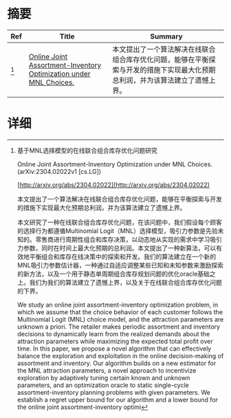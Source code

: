 # 摘要

| Ref | Title | Summary |
| --- | --- | --- |
| [^1] | [Online Joint Assortment-Inventory Optimization under MNL Choices.](http://arxiv.org/abs/2304.02022) | 本文提出了一个算法解决在线联合组合库存优化问题，能够在平衡探索与开发的措施下实现最大化预期总利润，并为该算法建立了遗憾上界。 |

# 详细

[^1]: 基于MNL选择模型的在线联合组合库存优化问题研究

    Online Joint Assortment-Inventory Optimization under MNL Choices. (arXiv:2304.02022v1 [cs.LG])

    [http://arxiv.org/abs/2304.02022](http://arxiv.org/abs/2304.02022)

    本文提出了一个算法解决在线联合组合库存优化问题，能够在平衡探索与开发的措施下实现最大化预期总利润，并为该算法建立了遗憾上界。

    

    本文研究了一种在线联合组合库存优化问题，在该问题中，我们假设每个顾客的选择行为都遵循Multinomial Logit（MNL）选择模型，吸引力参数是先验未知的。零售商进行周期性组合和库存决策，以动态地从实现的需求中学习吸引力参数，同时在时间上最大化预期的总利润。本文提出了一种新算法，可以有效地平衡组合和库存在线决策中的探索和开发。我们的算法建立在一个新的MNL吸引力参数估计器，一种通过自适应调整某些已知和未知参数来激励探索的新方法，以及一个用于静态单周期组合库存规划问题的优化oracle基础之上。我们为我们的算法建立了遗憾上界，以及关于在线联合组合库存优化问题的下界。

    We study an online joint assortment-inventory optimization problem, in which we assume that the choice behavior of each customer follows the Multinomial Logit (MNL) choice model, and the attraction parameters are unknown a priori. The retailer makes periodic assortment and inventory decisions to dynamically learn from the realized demands about the attraction parameters while maximizing the expected total profit over time. In this paper, we propose a novel algorithm that can effectively balance the exploration and exploitation in the online decision-making of assortment and inventory. Our algorithm builds on a new estimator for the MNL attraction parameters, a novel approach to incentivize exploration by adaptively tuning certain known and unknown parameters, and an optimization oracle to static single-cycle assortment-inventory planning problems with given parameters. We establish a regret upper bound for our algorithm and a lower bound for the online joint assortment-inventory optimi
    

